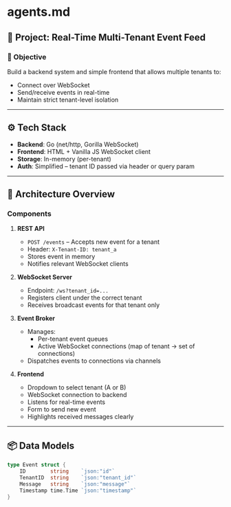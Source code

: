 # agents.md

## 📌 Project: Real-Time Multi-Tenant Event Feed

### 🧠 Objective
Build a backend system and simple frontend that allows multiple tenants to:
- Connect over WebSocket
- Send/receive events in real-time
- Maintain strict tenant-level isolation

---

## ⚙️ Tech Stack

- **Backend**: Go (net/http, Gorilla WebSocket)
- **Frontend**: HTML + Vanilla JS WebSocket client
- **Storage**: In-memory (per-tenant)
- **Auth**: Simplified – tenant ID passed via header or query param

---

## 🧱 Architecture Overview

### Components

1. **REST API**
   - `POST /events` – Accepts new event for a tenant
   - Header: `X-Tenant-ID: tenant_a`
   - Stores event in memory
   - Notifies relevant WebSocket clients

2. **WebSocket Server**
   - Endpoint: `/ws?tenant_id=...`
   - Registers client under the correct tenant
   - Receives broadcast events for that tenant only

3. **Event Broker**
   - Manages:
     - Per-tenant event queues
     - Active WebSocket connections (map of tenant → set of connections)
   - Dispatches events to connections via channels

4. **Frontend**
   - Dropdown to select tenant (A or B)
   - WebSocket connection to backend
   - Listens for real-time events
   - Form to send new event
   - Highlights received messages clearly

---

## 📦 Data Models

```go
type Event struct {
    ID        string    `json:"id"`
    TenantID  string    `json:"tenant_id"`
    Message   string    `json:"message"`
    Timestamp time.Time `json:"timestamp"`
}
